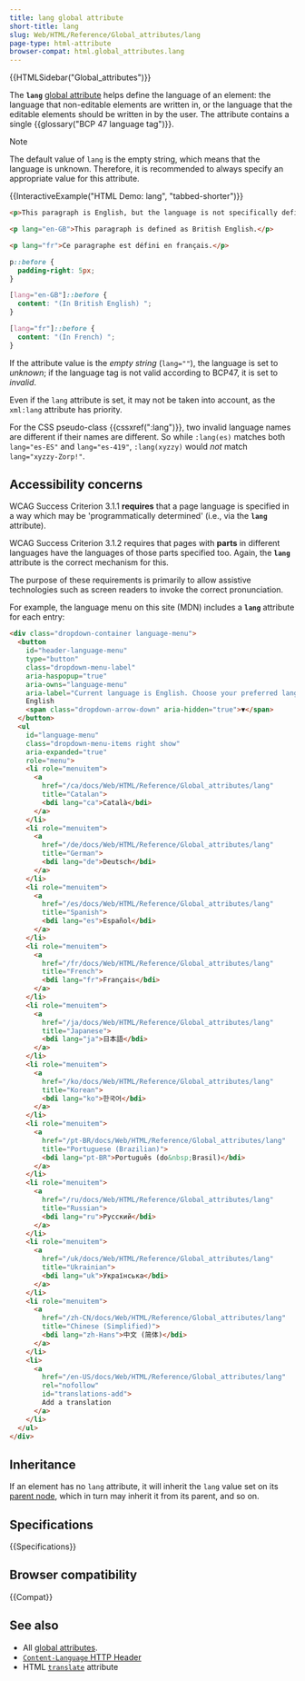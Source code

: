 ```yaml
---
title: lang global attribute
short-title: lang
slug: Web/HTML/Reference/Global_attributes/lang
page-type: html-attribute
browser-compat: html.global_attributes.lang
---
```


{{HTMLSidebar("Global_attributes")}}

The **`lang`** [global attribute](/en-US/docs/Web/HTML/Reference/Global_attributes) helps define the language of an element: the language that non-editable elements are written in, or the language that the editable elements should be written in by the user. The attribute contains a single {{glossary("BCP 47 language tag")}}.

> [!NOTE]
> The default value of `lang` is the empty string, which means that the language is unknown. Therefore, it is recommended to always specify an appropriate value for this attribute.

{{InteractiveExample("HTML Demo: lang", "tabbed-shorter")}}

```html interactive-example
<p>This paragraph is English, but the language is not specifically defined.</p>

<p lang="en-GB">This paragraph is defined as British English.</p>

<p lang="fr">Ce paragraphe est défini en français.</p>
```

```css interactive-example
p::before {
  padding-right: 5px;
}

[lang="en-GB"]::before {
  content: "(In British English) ";
}

[lang="fr"]::before {
  content: "(In French) ";
}
```

If the attribute value is the _empty string_ (`lang=""`), the language is set to _unknown_; if the language tag is not valid according to BCP47, it is set to _invalid_.

Even if the `lang` attribute is set, it may not be taken into account, as the `xml:lang` attribute has priority.

For the CSS pseudo-class {{cssxref(":lang")}}, two invalid language names are different if their names are different. So while `:lang(es)` matches both `lang="es-ES"` and `lang="es-419"`, `:lang(xyzzy)` would _not_ match `lang="xyzzy-Zorp!"`.

## Accessibility concerns

WCAG Success Criterion 3.1.1 **requires** that a page language is specified in a way which may be 'programmatically determined' (i.e., via the **`lang`** attribute).

WCAG Success Criterion 3.1.2 requires that pages with **parts** in different languages have the languages of those parts specified too. Again, the **`lang`** attribute is the correct mechanism for this.

The purpose of these requirements is primarily to allow assistive technologies such as screen readers to invoke the correct pronunciation.

For example, the language menu on this site (MDN) includes a **`lang`** attribute for each entry:

```html
<div class="dropdown-container language-menu">
  <button
    id="header-language-menu"
    type="button"
    class="dropdown-menu-label"
    aria-haspopup="true"
    aria-owns="language-menu"
    aria-label="Current language is English. Choose your preferred language.">
    English
    <span class="dropdown-arrow-down" aria-hidden="true">▼</span>
  </button>
  <ul
    id="language-menu"
    class="dropdown-menu-items right show"
    aria-expanded="true"
    role="menu">
    <li role="menuitem">
      <a
        href="/ca/docs/Web/HTML/Reference/Global_attributes/lang"
        title="Catalan">
        <bdi lang="ca">Català</bdi>
      </a>
    </li>
    <li role="menuitem">
      <a
        href="/de/docs/Web/HTML/Reference/Global_attributes/lang"
        title="German">
        <bdi lang="de">Deutsch</bdi>
      </a>
    </li>
    <li role="menuitem">
      <a
        href="/es/docs/Web/HTML/Reference/Global_attributes/lang"
        title="Spanish">
        <bdi lang="es">Español</bdi>
      </a>
    </li>
    <li role="menuitem">
      <a
        href="/fr/docs/Web/HTML/Reference/Global_attributes/lang"
        title="French">
        <bdi lang="fr">Français</bdi>
      </a>
    </li>
    <li role="menuitem">
      <a
        href="/ja/docs/Web/HTML/Reference/Global_attributes/lang"
        title="Japanese">
        <bdi lang="ja">日本語</bdi>
      </a>
    </li>
    <li role="menuitem">
      <a
        href="/ko/docs/Web/HTML/Reference/Global_attributes/lang"
        title="Korean">
        <bdi lang="ko">한국어</bdi>
      </a>
    </li>
    <li role="menuitem">
      <a
        href="/pt-BR/docs/Web/HTML/Reference/Global_attributes/lang"
        title="Portuguese (Brazilian)">
        <bdi lang="pt-BR">Português (do&nbsp;Brasil)</bdi>
      </a>
    </li>
    <li role="menuitem">
      <a
        href="/ru/docs/Web/HTML/Reference/Global_attributes/lang"
        title="Russian">
        <bdi lang="ru">Русский</bdi>
      </a>
    </li>
    <li role="menuitem">
      <a
        href="/uk/docs/Web/HTML/Reference/Global_attributes/lang"
        title="Ukrainian">
        <bdi lang="uk">Українська</bdi>
      </a>
    </li>
    <li role="menuitem">
      <a
        href="/zh-CN/docs/Web/HTML/Reference/Global_attributes/lang"
        title="Chinese (Simplified)">
        <bdi lang="zh-Hans">中文 (简体)</bdi>
      </a>
    </li>
    <li>
      <a
        href="/en-US/docs/Web/HTML/Reference/Global_attributes/lang"
        rel="nofollow"
        id="translations-add">
        Add a translation
      </a>
    </li>
  </ul>
</div>
```

## Inheritance

If an element has no `lang` attribute, it will inherit the `lang` value set on its [parent node](/en-US/docs/Glossary/Node/DOM), which in turn may inherit it from its parent, and so on.

## Specifications

{{Specifications}}

## Browser compatibility

{{Compat}}

## See also

- All [global attributes](/en-US/docs/Web/HTML/Reference/Global_attributes).
- [`Content-Language` HTTP Header](/en-US/docs/Web/HTTP/Reference/Headers/Content-Language)
- HTML [`translate`](/en-US/docs/Web/HTML/Reference/Global_attributes/translate) attribute
